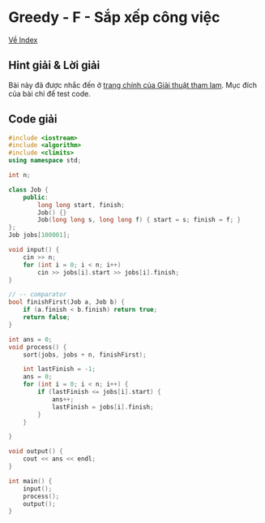 # Greedy - F - Sắp xếp công việc

[Về Index](index.md)

## Hint giải & Lời giải
Bài này đã được nhắc đến ở [trang chính của Giải thuật tham lam](../../BasicAlgorithm/Greedy.md#4-sắp-xếp-công-việc). Mục đích của bài chỉ để test code.

## Code giải
```cpp
#include <iostream>
#include <algorithm>
#include <climits>
using namespace std;

int n;

class Job {
    public:
        long long start, finish;
        Job() {}
        Job(long long s, long long f) { start = s; finish = f; }
};
Job jobs[100001];

void input() {
    cin >> n;
    for (int i = 0; i < n; i++)
        cin >> jobs[i].start >> jobs[i].finish;
}

// -- comparator
bool finishFirst(Job a, Job b) {
    if (a.finish < b.finish) return true;
    return false;
}

int ans = 0;
void process() {
    sort(jobs, jobs + n, finishFirst);

    int lastFinish = -1;
    ans = 0;
    for (int i = 0; i < n; i++) {
        if (lastFinish <= jobs[i].start) {
            ans++;
            lastFinish = jobs[i].finish;
        }
    }

}

void output() {
    cout << ans << endl;
}

int main() {
    input();
    process();
    output();
}
```